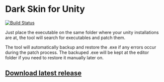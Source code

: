 # Dark Skin for Unity

[![Build Status](https://travis-ci.com/mukaschultze/unity-dark-skin.svg?token=sVCq9xxrRGD5JaaAq2cW&branch=master)](https://travis-ci.com/mukaschultze/unity-dark-skin)

Just place the executable on the same folder where your unity installations are at, the tool will search for executables and patch them.

The tool will automatically backup and restore the .exe if any errors occur during the patch process. The backuped .exe will be kept at the editor folder if you need to restore it manually later on.

## [Download latest release](https://github.com/mukaschultze/unity-dark-skin/releases/latest)